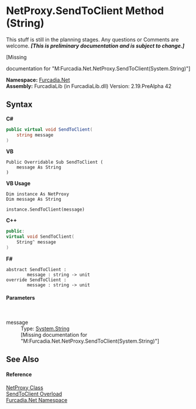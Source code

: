 # NetProxy.SendToClient Method (String)
This stuff is still in the planning stages. Any questions or Comments are welcome. _**\[This is preliminary documentation and is subject to change.\]**_

\[Missing <summary> documentation for "M:Furcadia.Net.NetProxy.SendToClient(System.String)"\]

**Namespace:**&nbsp;<a href="N_Furcadia_Net">Furcadia.Net</a><br />**Assembly:**&nbsp;FurcadiaLib (in FurcadiaLib.dll) Version: 2.19.PreAlpha 42

## Syntax

**C#**<br />
``` C#
public virtual void SendToClient(
	string message
)
```

**VB**<br />
``` VB
Public Overridable Sub SendToClient ( 
	message As String
)
```

**VB Usage**<br />
``` VB Usage
Dim instance As NetProxy
Dim message As String

instance.SendToClient(message)
```

**C++**<br />
``` C++
public:
virtual void SendToClient(
	String^ message
)
```

**F#**<br />
``` F#
abstract SendToClient : 
        message : string -> unit 
override SendToClient : 
        message : string -> unit 
```


#### Parameters
&nbsp;<dl><dt>message</dt><dd>Type: <a href="http://msdn2.microsoft.com/en-us/library/s1wwdcbf" target="_blank">System.String</a><br />\[Missing <param name="message"/> documentation for "M:Furcadia.Net.NetProxy.SendToClient(System.String)"\]</dd></dl>

## See Also


#### Reference
<a href="T_Furcadia_Net_NetProxy">NetProxy Class</a><br /><a href="Overload_Furcadia_Net_NetProxy_SendToClient">SendToClient Overload</a><br /><a href="N_Furcadia_Net">Furcadia.Net Namespace</a><br />